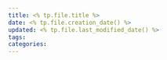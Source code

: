 ```yaml
---
title: <% tp.file.title %>
date: <% tp.file.creation_date() %>
updated: <% tp.file.last_modified_date() %>
tags:
categories:
---
```

